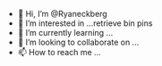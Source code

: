 - 👋 Hi, I’m @Ryaneckberg
- 👀 I’m interested in ...retrieve bin pins
- 🌱 I’m currently learning ...
- 💞️ I’m looking to collaborate on ...
- 📫 How to reach me ...

<!---
Ryaneckberg/Ryaneckberg is a ✨ special ✨ repository because its `README.md` (this file) appears on your GitHub profile.
You can click the Preview link to take a look at your changes.
--->

